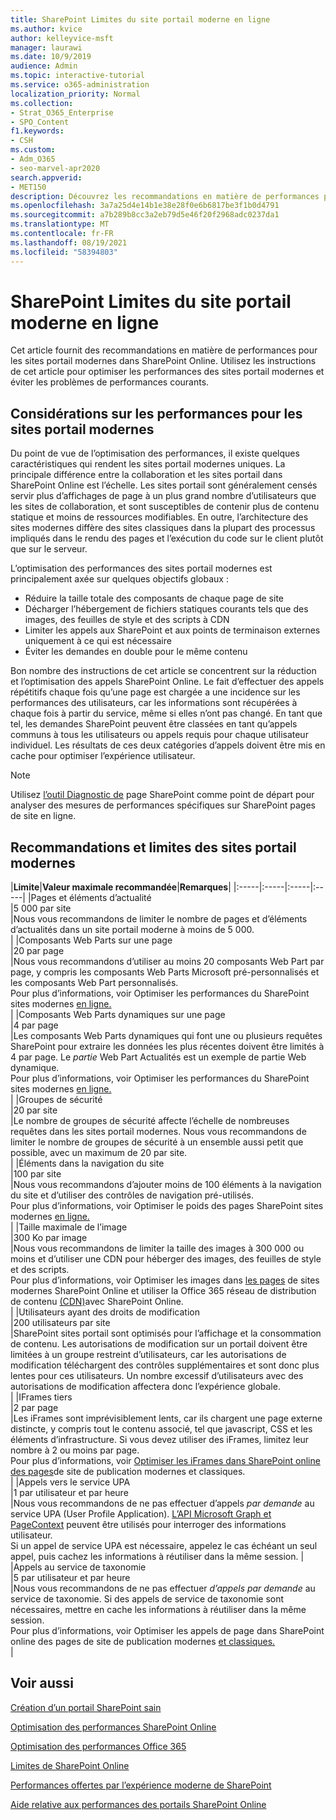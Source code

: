 ```yaml
---
title: SharePoint Limites du site portail moderne en ligne
ms.author: kvice
author: kelleyvice-msft
manager: laurawi
ms.date: 10/9/2019
audience: Admin
ms.topic: interactive-tutorial
ms.service: o365-administration
localization_priority: Normal
ms.collection:
- Strat_O365_Enterprise
- SPO_Content
f1.keywords:
- CSH
ms.custom:
- Adm_O365
- seo-marvel-apr2020
search.appverid:
- MET150
description: Découvrez les recommandations en matière de performances pour les sites modernes dans SharePoint Online, telles que la limitation des appels aux SharePoint et aux points de terminaison externes.
ms.openlocfilehash: 3a7a25d4e14b1e38e28f0e6b6817be3f1b0d4791
ms.sourcegitcommit: a7b289b8cc3a2eb79d5e46f20f2968adc0237da1
ms.translationtype: MT
ms.contentlocale: fr-FR
ms.lasthandoff: 08/19/2021
ms.locfileid: "58394803"
---
```

# <a name="sharepoint-online-modern-portal-site-limits"></a>SharePoint Limites du site portail moderne en ligne

Cet article fournit des recommandations en matière de performances pour les sites portail modernes dans SharePoint Online. Utilisez les instructions de cet article pour optimiser les performances des sites portail modernes et éviter les problèmes de performances courants.

## <a name="performance-considerations-for-modern-portal-sites"></a>Considérations sur les performances pour les sites portail modernes

Du point de vue de l’optimisation des performances, il existe quelques caractéristiques qui rendent les sites portail modernes uniques. La principale différence entre la collaboration et les sites portail dans SharePoint Online est l’échelle. Les sites portail sont généralement censés servir plus d’affichages de page à un plus grand nombre d’utilisateurs que les sites de collaboration, et sont susceptibles de contenir plus de contenu statique et moins de ressources modifiables. En outre, l’architecture des sites modernes diffère des sites classiques dans la plupart des processus impliqués dans le rendu des pages et l’exécution du code sur le client plutôt que sur le serveur.

L’optimisation des performances des sites portail modernes est principalement axée sur quelques objectifs globaux :

- Réduire la taille totale des composants de chaque page de site
- Décharger l’hébergement de fichiers statiques courants tels que des images, des feuilles de style et des scripts à CDN
- Limiter les appels aux SharePoint et aux points de terminaison externes uniquement à ce qui est nécessaire
- Éviter les demandes en double pour le même contenu

Bon nombre des instructions de cet article se concentrent sur la réduction et l’optimisation des appels SharePoint Online. Le fait d’effectuer des appels répétitifs chaque fois qu’une page est chargée a une incidence sur les performances des utilisateurs, car les informations sont récupérées à chaque fois à partir du service, même si elles n’ont pas changé. En tant que tel, les demandes SharePoint peuvent être classées en tant qu’appels communs à tous les utilisateurs ou appels requis pour chaque utilisateur individuel. Les résultats de ces deux catégories d’appels doivent être mis en cache pour optimiser l’expérience utilisateur.

>[!NOTE]
>Utilisez [l’outil Diagnostic de](./page-diagnostics-for-spo.md) page SharePoint comme point de départ pour analyser des mesures de performances spécifiques sur SharePoint pages de site en ligne.

## <a name="modern-portal-site-limits-and-recommendations"></a>Recommandations et limites des sites portail modernes

|**Limite**|**Valeur maximale recommandée**|**Remarques**|
|:-----|:-----|:-----|:-----|
|Pages et éléments d’actualité  <br/> |5 000 par site  <br/> |Nous vous recommandons de limiter le nombre de pages et d’éléments d’actualités dans un site portail moderne à moins de 5 000.  <br/> |
|Composants Web Parts sur une page  <br/> |20 par page  <br/> |Nous vous recommandons d’utiliser au moins 20 composants Web Part par page, y compris les composants Web Parts Microsoft pré-personnalisés et les composants Web Part personnalisés. <br/> Pour plus d’informations, voir Optimiser les performances du SharePoint sites modernes [en ligne.](modern-web-part-optimization.md)  <br/> |
|Composants Web Parts dynamiques sur une page  <br/> |4 par page  <br/> |Les composants Web Parts dynamiques qui font une ou plusieurs requêtes SharePoint pour extraire les données les plus récentes doivent être limités à 4 par page. Le _partie_ Web Part Actualités est un exemple de partie Web dynamique. <br/> Pour plus d’informations, voir Optimiser les performances du SharePoint sites modernes [en ligne.](modern-web-part-optimization.md)    <br/> |
|Groupes de sécurité  <br/> |20 par site  <br/> |Le nombre de groupes de sécurité affecte l’échelle de nombreuses requêtes dans les sites portail modernes. Nous vous recommandons de limiter le nombre de groupes de sécurité à un ensemble aussi petit que possible, avec un maximum de 20 par site.  <br/> |
|Éléments dans la navigation du site  <br/> |100 par site  <br/> |Nous vous recommandons d’ajouter moins de 100 éléments à la navigation du site et d’utiliser des contrôles de navigation pré-utilisés.  <br/> Pour plus d’informations, voir Optimiser le poids des pages SharePoint sites modernes [en ligne.](modern-page-weight-optimization.md) <br/> |
|Taille maximale de l’image  <br/> |300 Ko par image  <br/> |Nous vous recommandons de limiter la taille des images à 300 000 ou moins et d’utiliser une CDN pour héberger des images, des feuilles de style et des scripts. <br/>Pour plus d’informations, voir Optimiser les images dans [les pages](modern-image-optimization.md) de sites modernes SharePoint Online et utiliser la Office 365 réseau de distribution de contenu [(CDN)](use-microsoft-365-cdn-with-spo.md)avec SharePoint Online.  <br/> |
|Utilisateurs ayant des droits de modification  <br/> |200 utilisateurs par site  <br/> |SharePoint sites portail sont optimisés pour l’affichage et la consommation de contenu. Les autorisations de modification sur un portail doivent être limitées à un groupe restreint d’utilisateurs, car les autorisations de modification téléchargent des contrôles supplémentaires et sont donc plus lentes pour ces utilisateurs. Un nombre excessif d’utilisateurs avec des autorisations de modification affectera donc l’expérience globale. <br/> |
|IFrames tiers  <br/> |2 par page  <br/> |Les iFrames sont imprévisiblement lents, car ils chargent une page externe distincte, y compris tout le contenu associé, tel que javascript, CSS et les éléments d’infrastructure. Si vous devez utiliser des iFrames, limitez leur nombre à 2 ou moins par page.<br/> Pour plus d’informations, voir [Optimiser les iFrames dans SharePoint online des pages](modern-iframe-optimization.md)de site de publication modernes et classiques. <br/> |
|Appels vers le service UPA  <br/> |1 par utilisateur et par heure  <br/> |Nous vous recommandons de ne pas effectuer d’appels _par demande_ au service UPA (User Profile Application). [L’API Microsoft Graph et](/graph/call-api) [PageContext](/javascript/api/sp-page-context/pagecontext) peuvent être utilisés pour interroger des informations utilisateur.  <br/> Si un appel de service UPA est nécessaire, appelez le cas échéant un seul appel, puis cachez les informations à réutiliser dans la même session. |
|Appels au service de taxonomie  <br/> |5 par utilisateur et par heure  <br/> |Nous vous recommandons de ne pas effectuer _d’appels par demande_ au service de taxonomie. Si des appels de service de taxonomie sont nécessaires, mettre en cache les informations à réutiliser dans la même session. <br/> Pour plus d’informations, voir Optimiser les appels de page dans SharePoint online des pages de site de publication modernes [et classiques.](modern-page-call-optimization.md) <br/> |

## <a name="related-topics"></a>Voir aussi

[Création d’un portail SharePoint sain](/sharepoint/portal-health)

[Optimisation des performances SharePoint Online](tune-sharepoint-online-performance.md)

[Optimisation des performances Office 365](tune-microsoft-365-performance.md)

[Limites de SharePoint Online](/office365/servicedescriptions/sharepoint-online-service-description/sharepoint-online-limits)

[Performances offertes par l’expérience moderne de SharePoint](/sharepoint/modern-experience-performance)

[Aide relative aux performances des portails SharePoint Online](/sharepoint/dev/solution-guidance/portal-performance)
